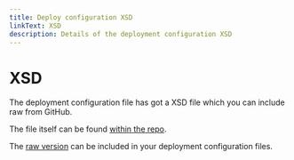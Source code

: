 ```yaml
---
title: Deploy configuration XSD
linkText: XSD
description: Details of the deployment configuration XSD
---
```


# XSD

The deployment configuration file has got a XSD file which you can include raw from GitHub.

The file itself can be found [within the repo](https://github.com/15below/Ensconce/blob/master/src/Ensconce.Update/FixedStructure.xsd).

The [raw version](https://raw.githubusercontent.com/15below/Ensconce/master/src/Ensconce.Update/FixedStructure.xsd) can be included in your deployment configuration files.
